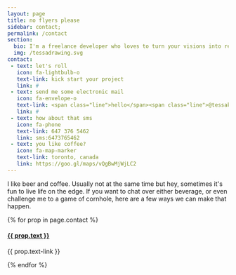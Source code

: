 ```yaml
---
layout: page
title: no flyers please
sidebar: contact;
permalink: /contact
section:
  bio: I'm a freelance developer who loves to turn your visions into reality. Get in touch and let's create something great!
  img: /tessadrawing.svg
contact:
 - text: let's roll
   icon: fa-lightbulb-o
   text-link: kick start your project
   link: #
 - text: send me some electronic mail
   icon: fa-envelope-o
   text-link: <span class="line">hello</span><span class="line">@tessakruger.com</span>
   link: #
 - text: how about that sms
   icon: fa-phone
   text-link: 647 376 5462
   link: sms:6473765462
 - text: you like coffee?
   icon: fa-map-marker
   text-link: toronto, canada
   link: https://goo.gl/maps/vQgBwMjWjLC2
---
```

<p>I like beer and coffee. Usually not at the same time but hey, sometimes it's fun to live life on the edge. If you want to chat over either beverage, or even challenge me to a game of cornhole, here are a few ways we can make that happen.</p>
<div class="contact--wrapper">
	{% for prop in page.contact %}
	<div class="contact--info" id="contact--hover">
		<a href="{{ prop.link }}" style="display: block">
			<div class="contact--icon">
				<i class="fa {{ prop.icon }} fa-3x" aria-hidden="true"></i>
			</div>
			<div>
				<h4>{{ prop.text }}</h4>
			</div>
		</a>
		<div>
			<p>{{ prop.text-link }}</p>
		</div>
	</div>
	{% endfor %}
</div>